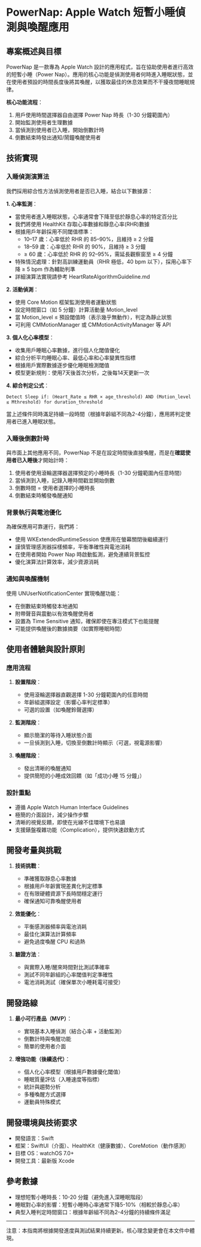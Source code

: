 # PowerNap: Apple Watch 短暫小睡偵測與喚醒應用

## 專案概述與目標

PowerNap 是一款專為 Apple Watch 設計的應用程式，旨在協助使用者進行高效的短暫小睡（Power Nap）。應用的核心功能是偵測使用者何時進入睡眠狀態，並在使用者預設的時間長度後將其喚醒，以獲取最佳的休息效果而不干擾夜間睡眠規律。

**核心功能流程**：
1. 用戶使用時間選擇器自由選擇 Power Nap 時長（1-30 分鐘範圍內）
2. 開始監測使用者生理數據
3. 當偵測到使用者已入睡，開始倒數計時
4. 倒數結束時發出通知/鬧鐘喚醒使用者

## 技術實現

### 入睡偵測演算法

我們採用綜合性方法偵測使用者是否已入睡，結合以下數據源：

**1. 心率監測**：
- 當使用者進入睡眠狀態，心率通常會下降至低於靜息心率的特定百分比
- 我們將使用 HealthKit 存取心率數據和靜息心率(RHR)數據
- 根據用戶年齡採用不同閾值標準：
  - 10–17 歲：心率低於 RHR 的 85–90%，且維持 ≥ 2 分鐘
  - 18–59 歲：心率低於 RHR 的 90%，且維持 ≥ 3 分鐘
  - ≥ 60 歲：心率低於 RHR 的 92–95%，需延長觀察窗至 ≥ 4 分鐘
- 特殊情況處理：針對高訓練運動員（RHR 極低，40 bpm 以下），採用心率下降 ≥ 5 bpm 作為輔助判準
- 詳細演算法實現請參考 HeartRateAlgorithmGuideline.md

**2. 活動偵測**：
- 使用 Core Motion 框架監測使用者運動狀態
- 設定時間窗口（如 5 分鐘）計算活動量 Motion_level
- 當 Motion_level ≤ 預設閾值時（表示幾乎無動作），判定為靜止狀態
- 可利用 CMMotionManager 或 CMMotionActivityManager 等 API

**3. 個人化心率模型**：
- 收集用戶睡眠心率數據，進行個人化閾值優化
- 綜合分析平均睡眠心率、最低心率和心率變異性指標
- 根據用戶實際數據逐步優化睡眠檢測閾值
- 模型更新規則：使用7天後首次分析，之後每14天更新一次

**4. 綜合判定公式**：
```
Detect Sleep if: (Heart_Rate ≤ RHR × age_threshold) AND (Motion_level ≤ Mthreshold) for duration_threshold
```

當上述條件同時滿足持續一段時間（根據年齡組不同為2-4分鐘），應用將判定使用者已進入睡眠狀態。

### 入睡後倒數計時

與市面上其他應用不同，PowerNap 不是在設定時間後直接喚醒，而是在**確認使用者已入睡後**才開始計時：

1. 使用者使用滾輪選擇器選擇預定的小睡時長（1-30 分鐘範圍內任意時間）
2. 當偵測到入睡，記錄入睡時間戳並開始倒數
3. 倒數時間 = 使用者選擇的小睡時長
4. 倒數結束時觸發喚醒通知

### 背景執行與電池優化

為確保應用可靠運行，我們將：

- 使用 WKExtendedRuntimeSession 使應用在螢幕關閉後繼續運行
- 謹慎管理感測器採樣頻率，平衡準確性與電池消耗
- 在使用者開始 Power Nap 時啟動監測，避免連續背景監控
- 優化演算法計算效率，減少資源消耗

### 通知與喚醒機制

使用 UNUserNotificationCenter 實現喚醒功能：

- 在倒數結束時觸發本地通知
- 附帶聲音與震動以有效喚醒使用者
- 設置為 Time Sensitive 通知，確保即使在專注模式下也能提醒
- 可能提供喚醒後的數據摘要（如實際睡眠時間）

## 使用者體驗與設計原則

### 應用流程

1. **設置階段**：
   - 使用滾輪選擇器直觀選擇 1-30 分鐘範圍內的任意時間
   - 年齡組選擇設定（影響心率判定標準）
   - 可選的設置（如喚醒鈴聲選擇）

2. **監測階段**：
   - 顯示簡潔的等待入睡狀態介面
   - 一旦偵測到入睡，切換至倒數計時顯示（可選，視電源影響）

3. **喚醒階段**：
   - 發出清晰的喚醒通知
   - 提供簡短的小睡成效回饋（如「成功小睡 15 分鐘」）

### 設計重點

- 遵循 Apple Watch Human Interface Guidelines
- 極簡的介面設計，減少操作步驟
- 清晰的視覺反饋，即使在光線不佳環境下也易讀
- 支援錶盤複雜功能（Complication），提供快速啟動方式

## 開發考量與挑戰

1. **技術挑戰**：
   - 準確獲取靜息心率數據
   - 根據用戶年齡實現差異化判定標準
   - 在有限硬體資源下長時間穩定運行
   - 確保通知可靠喚醒使用者

2. **效能優化**：
   - 平衡感測器頻率與電池消耗
   - 最佳化演算法計算頻率
   - 避免過度喚醒 CPU 和過熱

3. **驗證方法**：
   - 與實際入睡/醒來時間對比測試準確率
   - 測試不同年齡組的心率閾值判定準確性
   - 電池消耗測試（確保單次小睡耗電可接受）

## 開發路線

1. **最小可行產品（MVP）**：
   - 實現基本入睡偵測（結合心率 + 活動監測）
   - 倒數計時與喚醒功能
   - 簡單的使用者介面

2. **增強功能（後續迭代）**：
   - 個人化心率模型（根據用戶數據優化閾值）
   - 睡眠質量評估（入睡速度等指標）
   - 統計與趨勢分析
   - 多種喚醒方式選擇
   - 運動員特殊模式

## 開發環境與技術要求

- 開發語言：Swift
- 框架：SwiftUI（介面）、HealthKit（健康數據）、CoreMotion（動作感測）
- 目標 OS：watchOS 7.0+
- 開發工具：最新版 Xcode

## 參考數據

- 理想短暫小睡時長：10-20 分鐘（避免進入深睡眠階段）
- 睡眠對心率的影響：短暫小睡時心率通常下降5-10%（相較於靜息心率）
- 典型入睡判定時間窗口：根據年齡組不同為2-4分鐘的持續條件滿足

---
注意：本指南將根據開發進度與測試結果持續更新。核心理念變更會在本文件中體現。 